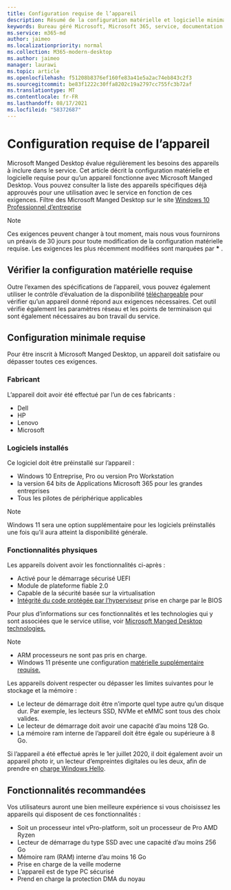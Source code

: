 ```yaml
---
title: Configuration requise de l’appareil
description: Résumé de la configuration matérielle et logicielle minimale requise pour que les appareils fonctionnent Microsoft Manged Desktop
keywords: Bureau géré Microsoft, Microsoft 365, service, documentation
ms.service: m365-md
author: jaimeo
ms.localizationpriority: normal
ms.collection: M365-modern-desktop
ms.author: jaimeo
manager: laurawi
ms.topic: article
ms.openlocfilehash: f51208b8376ef160fe83a41e5a2ac74eb843c2f3
ms.sourcegitcommit: be83f1222c30ffa8202c19a2797cc755fc3b72af
ms.translationtype: MT
ms.contentlocale: fr-FR
ms.lasthandoff: 08/17/2021
ms.locfileid: "58372687"
---
```

# <a name="device-requirements"></a>Configuration requise de l’appareil

Microsoft Manged Desktop évalue régulièrement les besoins des appareils à inclure dans le service. Cet article décrit la configuration matérielle et logicielle requise pour qu’un appareil fonctionne avec Microsoft Manged Desktop. Vous pouvez consulter la liste des appareils spécifiques déjà approuvés pour une utilisation avec le service en fonction de ces exigences. Filtre des Microsoft Manged Desktop sur le site [Windows 10 Professionnel d’entreprise](https://www.microsoft.com/en-us/windowsforbusiness/view-all-devices)

> [!NOTE]
> Ces exigences peuvent changer à tout moment, mais nous vous fournirons un préavis de 30 jours pour toute modification de la configuration matérielle requise. Les exigences les plus récemment modifiées sont marquées par **\*** . 

## <a name="check-hardware-requirements"></a>Vérifier la configuration matérielle requise

Outre l’examen des spécifications de l’appareil, vous pouvez également utiliser le contrôle d’évaluation de la disponibilité [téléchargeable](../get-ready/readiness-assessment-downloadable.md) pour vérifier qu’un appareil donné répond aux exigences nécessaires. Cet outil vérifie également les paramètres réseau et les points de terminaison qui sont également nécessaires au bon travail du service.

## <a name="minimum-requirements"></a>Configuration minimale requise

Pour être inscrit à Microsoft Manged Desktop, un appareil doit satisfaire ou dépasser toutes ces exigences.

### <a name="manufacturer"></a>Fabricant

L’appareil doit avoir été effectué par l’un de ces fabricants :

- Dell
- HP
- Lenovo
- Microsoft


### <a name="installed-software"></a>Logiciels installés

Ce logiciel doit être préinstallé sur l’appareil :

- Windows 10 Entreprise, Pro ou version Pro Workstation
- la version 64 bits de Applications Microsoft 365 pour les grandes entreprises 
- Tous les pilotes de périphérique applicables

> [!NOTE]
> Windows 11 sera une option supplémentaire pour les logiciels préinstallés une fois qu’il aura atteint la disponibilité générale.
>
### <a name="physical-features"></a>Fonctionnalités physiques

Les appareils doivent avoir les fonctionnalités ci-après :

- Activé pour le démarrage sécurisé UEFI 
- Module de plateforme fiable 2.0 
- Capable de la sécurité basée sur la virtualisation 
- [Intégrité du code protégée par l’hyperviseur](/windows-hardware/drivers/bringup/device-guard-and-credential-guard) prise en charge par le BIOS

Pour plus d’informations sur ces fonctionnalités et les technologies qui y sont associées que le service utilise, voir [Microsoft Manged Desktop technologies.](../intro/technologies.md)

> [!NOTE]
>- ARM processeurs ne sont pas pris en charge.
>- Windows 11 présente une configuration [matérielle supplémentaire requise.](/windows/whats-new/windows-11-requirements)

Les appareils doivent respecter ou dépasser les limites suivantes pour le stockage et la mémoire :

- Le lecteur de démarrage doit être n’importe quel type autre qu’un disque dur. Par exemple, les lecteurs SSD, NVMe et eMMC sont tous des choix valides.
- Le lecteur de démarrage doit avoir une capacité d’au moins 128 Go.
- La mémoire ram interne de l’appareil doit être égale ou supérieure à 8 Go.

Si l’appareil a été effectué après le 1er juillet 2020, il doit également avoir un appareil photo ir, un lecteur d’empreintes digitales ou les deux, afin de prendre en [charge Windows Hello](/windows-hardware/design/device-experiences/windows-hello-enhanced-sign-in-security).

## <a name="recommended-features"></a>Fonctionnalités recommandées

Vos utilisateurs auront une bien meilleure expérience si vous choisissez les appareils qui disposent de ces fonctionnalités :

- Soit un processeur intel vPro-platform, soit un processeur de Pro AMD Ryzen
- Lecteur de démarrage du type SSD avec une capacité d’au moins 256 Go
- Mémoire ram (RAM) interne d’au moins 16 Go
- Prise en charge de la veille moderne
- L’appareil est de type PC sécurisé
- Prend en charge la protection DMA du noyau
